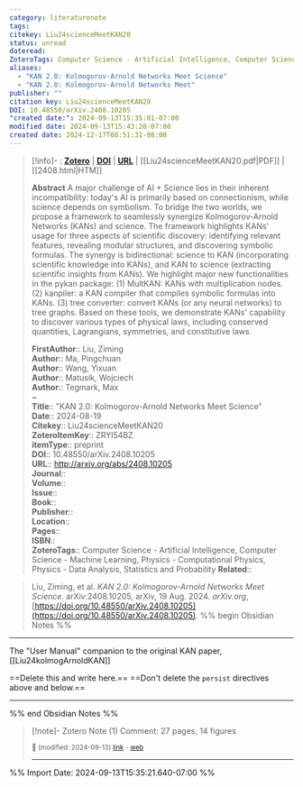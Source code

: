 ```yaml
---
category: literaturenote
tags: 
citekey: Liu24scienceMeetKAN20
status: unread
dateread: 
ZoteroTags: Computer Science - Artificial Intelligence, Computer Science - Machine Learning, Physics - Computational Physics, Physics - Data Analysis, Statistics and Probability
aliases:
  - "KAN 2.0: Kolmogorov-Arnold Networks Meet Science"
  - "KAN 2.0: Kolmogorov-Arnold Networks Meet"
publisher: ""
citation key: Liu24scienceMeetKAN20
DOI: 10.48550/arXiv.2408.10205
"created date:": 2024-09-13T15:35:01-07:00
modified date: 2024-09-13T15:43:20-07:00
created date: 2024-12-17T08:51:31-08:00
---
```

> [!info]- : [**Zotero**](zotero://select/library/items/ZRYI54BZ)  | [**DOI**](https://doi.org/10.48550/arXiv.2408.10205)  | [**URL**](http://arxiv.org/abs/2408.10205) | [[Liu24scienceMeetKAN20.pdf|PDF]] | [[2408.html|HTM]]
>
> 
> **Abstract**
> A major challenge of AI + Science lies in their inherent incompatibility: today's AI is primarily based on connectionism, while science depends on symbolism. To bridge the two worlds, we propose a framework to seamlessly synergize Kolmogorov-Arnold Networks (KANs) and science. The framework highlights KANs' usage for three aspects of scientific discovery: identifying relevant features, revealing modular structures, and discovering symbolic formulas. The synergy is bidirectional: science to KAN (incorporating scientific knowledge into KANs), and KAN to science (extracting scientific insights from KANs). We highlight major new functionalities in the pykan package: (1) MultKAN: KANs with multiplication nodes. (2) kanpiler: a KAN compiler that compiles symbolic formulas into KANs. (3) tree converter: convert KANs (or any neural networks) to tree graphs. Based on these tools, we demonstrate KANs' capability to discover various types of physical laws, including conserved quantities, Lagrangians, symmetries, and constitutive laws.
> 
> 
> **FirstAuthor**:: Liu, Ziming  
> **Author**:: Ma, Pingchuan  
> **Author**:: Wang, Yixuan  
> **Author**:: Matusik, Wojciech  
> **Author**:: Tegmark, Max  
~    
> **Title**:: "KAN 2.0: Kolmogorov-Arnold Networks Meet Science"  
> **Date**:: 2024-08-19  
> **Citekey**:: Liu24scienceMeetKAN20  
> **ZoteroItemKey**:: ZRYI54BZ  
> **itemType**:: preprint  
> **DOI**:: 10.48550/arXiv.2408.10205  
> **URL**:: http://arxiv.org/abs/2408.10205  
> **Journal**::   
> **Volume**::   
> **Issue**::   
> **Book**::   
> **Publisher**::   
> **Location**::    
> **Pages**::   
> **ISBN**::   
> **ZoteroTags**:: Computer Science - Artificial Intelligence, Computer Science - Machine Learning, Physics - Computational Physics, Physics - Data Analysis, Statistics and Probability
> **Related**:: 

> Liu, Ziming, et al. _KAN 2.0: Kolmogorov-Arnold Networks Meet Science_. arXiv:2408.10205, arXiv, 19 Aug. 2024. _arXiv.org_, [https://doi.org/10.48550/arXiv.2408.10205](https://doi.org/10.48550/arXiv.2408.10205).
%% begin Obsidian Notes %%
___

The "User Manual" companion to the original KAN paper, [[Liu24kolmogArnoldKAN]]

==Delete this and write here.==
==Don't delete the `persist` directives above and below.==
___
%% end Obsidian Notes %%

> [!note]- Zotero Note (1)
> Comment: 27 pages, 14 figures
> 
> <small>📝️ (modified: 2024-09-13) [link](zotero://select/library/items/TSSHLAEH) - [web](http://zotero.org/users/60638/items/TSSHLAEH)</small>
>  
> ---




%% Import Date: 2024-09-13T15:35:21.640-07:00 %%
